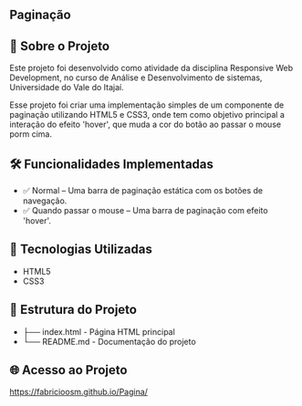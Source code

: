 ## Paginação
## 📌 Sobre o Projeto
Este projeto foi desenvolvido como atividade da disciplina Responsive Web Development, no curso de Análise e Desenvolvimento de sistemas, Universidade do Vale do Itajaí.

Esse projeto foi criar uma implementação simples de um componente de paginação utilizando HTML5 e CSS3, onde tem como objetivo principal a interação do efeito 'hover', que muda a cor do botão ao passar o mouse porm cima. 

## 🛠️ Funcionalidades Implementadas
- ✅ Normal – Uma barra de paginação estática com os botões de navegação.
- ✅ Quando passar o mouse – Uma barra de paginação com efeito 'hover'.
  
## 🧩 Tecnologias Utilizadas
- HTML5
- CSS3
  
## 🚀 Estrutura do Projeto
- ├── index.html - Página HTML principal
- └── README.md - Documentação do projeto
  
## 🌐 Acesso ao Projeto
https://fabricioosm.github.io/Pagina/
